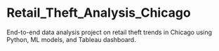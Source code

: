 # Retail_Theft_Analysis_Chicago
End-to-end data analysis project on retail theft trends in Chicago using Python, ML models, and Tableau dashboard.
